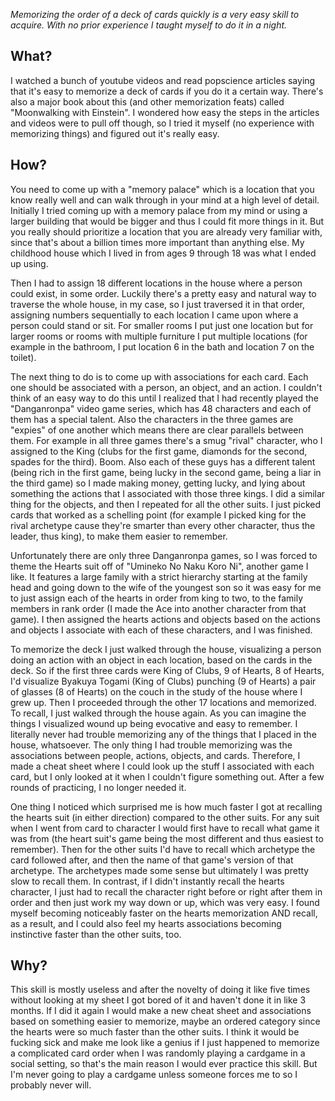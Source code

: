 *Memorizing the order of a deck of cards quickly is a very easy skill to acquire. With no prior experience I taught myself to do it in a night.*

## What?

I watched a bunch of youtube videos and read popscience articles saying that it's easy to memorize a deck of cards if you do it a certain way. There's also a major book about this (and other memorization feats) called "Moonwalking with Einstein". I wondered how easy the steps in the articles and videos were to pull off though, so I tried it myself (no experience with memorizing things) and figured out it's really easy.

## How?

You need to come up with a "memory palace" which is a location that you know really well and can walk through in your mind at a high level of detail. Initially I tried coming up with a memory palace from my mind or using a larger building that would be bigger and thus I could fit more things in it. But you really should prioritize a location that you are already very familiar with, since that's about a billion times more important than anything else. My childhood house which I lived in from ages 9 through 18 was what I ended up using.

Then I had to assign 18 different locations in the house where a person could exist, in some order. Luckily there's a pretty easy and natural way to traverse the whole house, in my case, so I just traversed it in that order, assigning numbers sequentially to each location I came upon where a person could stand or sit. For smaller rooms I put just one location but for larger rooms or rooms with multiple furniture I put multiple locations (for example in the bathroom, I put location 6 in the bath and location 7 on the toilet).

The next thing to do is to come up with associations for each card. Each one should be associated with a person, an object, and an action. I couldn't think of an easy way to do this until I realized that I had recently played the "Danganronpa" video game series, which has 48 characters and each of them has a special talent. Also the characters in the three games are "expies" of one another which means there are clear parallels between them. For example in all three games there's a smug "rival" character, who I assigned to the King (clubs for the first game, diamonds for the second, spades for the third). Boom. Also each of these guys has a different talent (being rich in the first game, being lucky in the second game, being a liar in the third game) so I made making money, getting lucky, and lying about something the actions that I associated with those three kings. I did a similar thing for the objects, and then I repeated for all the other suits. I just picked cards that worked as a schelling point (for example I picked king for the rival archetype cause they're smarter than every other character, thus the leader, thus king), to make them easier to remember.

Unfortunately there are only three Danganronpa games, so I was forced to theme the Hearts suit off of "Umineko No Naku Koro Ni", another game I like. It features a large family with a strict hierarchy starting at the family head and going down to the wife of the youngest son so it was easy for me to just assign each of the hearts in order from king to two, to the family members in rank order (I made the Ace into another character from that game). I then assigned the hearts actions and objects based on the actions and objects I associate with each of these characters, and I was finished.

To memorize the deck I just walked through the house, visualizing a person doing an action with an object in each location, based on the cards in the deck. So if the first three cards were King of Clubs, 9 of Hearts, 8 of Hearts, I'd visualize Byakuya Togami (King of Clubs) punching (9 of Hearts) a pair of glasses (8 of Hearts) on the couch in the study of the house where I grew up. Then I proceeded through the other 17 locations and memorized. To recall, I just walked through the house again. As you can imagine the things I visualized wound up being evocative and easy to remember. I literally never had trouble memorizing any of the things that I placed in the house, whatsoever. The only thing I had trouble memorizing was the associations between people, actions, objects, and cards. Therefore, I made a cheat sheet where I could look up the stuff I associated with each card, but I only looked at it when I couldn't figure something out. After a few rounds of practicing, I no longer needed it.

One thing I noticed which surprised me is how much faster I got at recalling the hearts suit (in either direction) compared to the other suits. For any suit when I went from card to character I would first have to recall what game it was from (the heart suit's game being the most different and thus easiest to remember). Then for the other suits I'd have to recall which archetype the card followed after, and then the name of that game's version of that archetype. The archetypes made some sense but ultimately I was pretty slow to recall them. In contrast, if I didn't instantly recall the hearts character, I just had to recall the character right before or right after them in order and then just work my way down or up, which was very easy. I found myself becoming noticeably faster on the hearts memorization AND recall, as a result, and I could also feel my hearts associations becoming instinctive faster than the other suits, too.

## Why?

This skill is mostly useless and after the novelty of doing it like five times without looking at my sheet I got bored of it and haven't done it in like 3 months. If I did it again I would make a new cheat sheet and associations based on something easier to memorize, maybe an ordered category since the hearts were so much faster than the other suits. I think it would be fucking sick and make me look like a genius if I just happened to memorize a complicated card order when I was randomly playing a cardgame in a social setting, so that's the main reason I would ever practice this skill. But I'm never going to play a cardgame unless someone forces me to so I probably never will.
